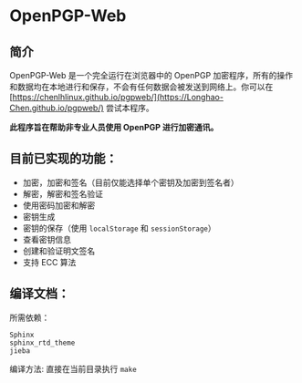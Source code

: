 # OpenPGP-Web

## 简介
OpenPGP-Web 是一个完全运行在浏览器中的 OpenPGP 加密程序，所有的操作和数据均在本地进行和保存，不会有任何数据会被发送到网络上。你可以在 [https://chenlhlinux.github.io/pgpweb/](https://Longhao-Chen.github.io/pgpweb/) 尝试本程序。

**此程序旨在帮助非专业人员使用 OpenPGP 进行加密通讯。**

## 目前已实现的功能：
* 加密，加密和签名（目前仅能选择单个密钥及加密到签名者）
* 解密，解密和签名验证
* 使用密码加密和解密
* 密钥生成
* 密钥的保存（使用 `localStorage` 和 `sessionStorage`）
* 查看密钥信息
* 创建和验证明文签名
* 支持 ECC 算法

## 编译文档：
所需依赖：
```
Sphinx
sphinx_rtd_theme
jieba
```
编译方法:
直接在当前目录执行 `make`